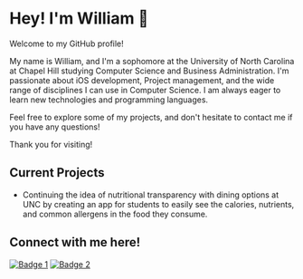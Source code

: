 # Hey! I'm William 👋


Welcome to my GitHub profile!

My name is William, and I'm a sophomore at the University of North Carolina at Chapel Hill studying Computer Science and Business Administration. I'm passionate about iOS development, Project management, and the wide range of disciplines I can use in Computer Science. I am always eager to learn new technologies and programming languages. 

Feel free to explore some of my projects, and don't hesitate to contact me if you have any questions!

Thank you for visiting!
 
## Current Projects

- Continuing the idea of nutritional transparency with dining options at UNC by creating an app for students to easily see the calories, nutrients, and common allergens in the food they consume.


## Connect with me here!
<p align="left">
 <a href="linkedin.com/in/wmwang52"><img src="https://img.shields.io/badge/LinkedIn-0077B5?style=for-the-badge&logo=linkedin&logoColor=white" alt="Badge 1"></a>
<a href="https://devpost.com/wmwang52"><img src="https://img.shields.io/badge/Devpost-003E54?style=for-the-badge&logo=Devpost&logoColor=white" alt="Badge 2"></a>
</p>

